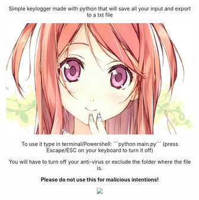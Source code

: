 <p align="center">Simple keylogger made with python that will save all your input and export to a txt file</p>
<p align="center">
<img src="views/herobanner.jpg" alt="hero-banner" width=auto height=300/>
</p>
<p align="center">
To use it type in terminal/Powershell:
```python main.py```
(press Escape/ESC on your keyboard to turn it off)</p>
<p align="center">
You will have to turn off your anti-virus or exclude the folder where the file is.
</p>
<p align="center">
<b>Please do not use this for malicious intentions!</b>
</p>
<p align="center"><img src="views/icon1.png"/><p>
